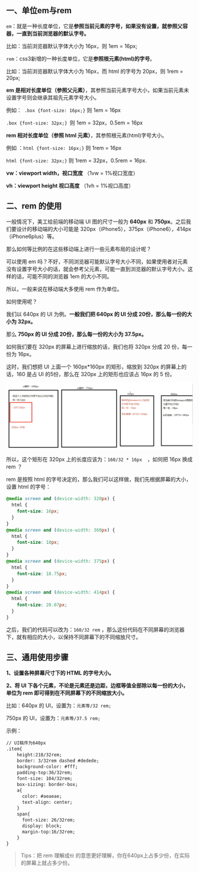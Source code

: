 ## 一、单位em与rem

`em`：就是一种长度单位，它是**参照当前元素的字号，如果没有设置，就参照父容器，一直到当前浏览器的默认字号。**

比如：当前浏览器默认字体大小为 16px，则 1em = 16px;



`rem`：css3新增的一种长度单位，它是**参照根元素(html)的字号**。

比如：当前浏览器默认字体大小为 16px，而 html 的字号为 20px，则 1rem = 20px;



**em 是相对长度单位（参照父元素）**，其参照当前元素字号大小，如果当前元素未设置字号则会继承其祖先元素字号大小。

例如：` .box {font-size: 16px;}` 则 1em = 16px 

`.box {font-size: 32px;} `则 1em = 32px，0.5em = 16px

**rem 相对长度单位（参照 html 元素）**，其参照根元素(html)字号大小。

例如 ：`html {font-size: 16px;}` 则 1rem = 16px 

`html {font-size: 32px;}` 则 1rem = 32px，0.5rem = 16px.



**vw：viewport width，视口宽度**  （1vw = 1%视口宽度）

**vh：viewport height   视口高度**  （1vh = 1%视口高度）





## 二、rem 的使用

一般情况下，美工给前端的移动端 UI 图的尺寸一般为 **640px** 和 **750px**。之后我们要设计的移动端的大小可能是 320px（iPhone5），375px（iPhone6），414px（iPhone6plus）等。

那么如何等比例的在这些移动端上进行一些元素布局的设计呢？

可以使用 em 吗？不好，不同浏览器可能默认字号大小不同，如果使用者对元素没有设置字号大小的话，就会参考父元素，可能一直到浏览器的默认字号大小。这样的话，可能不同的浏览器 1em 的大小不同。

所以，一般来说在移动端大多使用 rem 作为单位。

如何使用呢？

我们以 640px 的 UI 为例。**一般我们把 640px 的 UI 分成 20份，那么每一份的大小为 32px。**

那么 **750px 的 UI 分成 20份，那么每一份的大小为 37.5px。**

如何我们要在 320px 的屏幕上进行缩放的话，我们也将 320px 分成 20 份，每一份为 16px。

这时，我们想把 UI 上面一个 160px*160px 的矩形，缩放到 320px 的屏幕上的话，160 是占 UI 的5份，那么在 320px 上的矩形也应该占 16px 的 5 份。

![](images/16.png)

所以，这个矩形在 320px 上的长度应该为：`160/32 * 16px  `，如何把 16px 换成 rem ？

rem 是按照 html 的字号决定的，那么我们可以这样做，我们先根据屏幕的大小，设置 html 的字号：

```css
@media screen and (device-width: 320px) {
  html {
    font-size: 16px;
  }
}
@media screen and (device-width: 360px) {
  html {
    font-size: 18px;
  }
}
@media screen and (device-width: 375px) {
  html {
    font-size: 18.75px;
  }
}
@media screen and (device-width: 414px) {
  html {
    font-size: 20.07px;
  }
}
```

之后，我们的代码可以改为：`160/32 rem` ，那么这份代码在不同屏幕的浏览器下，就有相应的大小，以保持不同屏幕下的不同缩放尺寸。







## 三、通用使用步骤

**1、设置各种屏幕尺寸下的 HTML 的字号大小。**

**2、将 UI 下各个元素，不论是元素还是边距，边框等值全部除以每一份的大小，单位为 rem 即可得到在不同屏幕下的不同缩放大小。**

比如：640px 的 UI，设置为：`元素等/32 rem;`

750px 的 UI，设置为：`元素等/37.5 rem;`



示例：

```less
// UI稿件为640px
.item{
    height:218/32rem;
    border: 3/32rem dashed #dedede;
    background-color: #fff;
    padding-top:36/32rem;
    font-size: 104/32rem;
    box-sizing: border-box;
    a{
      color: #aeaeae;
      text-align: center;
    }
    span{
      font-size: 26/32rem;
      display: block;
      margin-top:16/32rem;
    }
}
```
>  Tips：把 rem 理解成`份`  的意思更好理解，你在640px上占多少份，在实际的屏幕上就占多少份。


